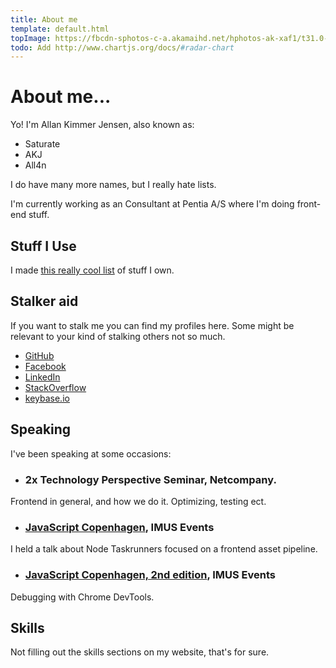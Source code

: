 ```yaml
---
title: About me
template: default.html
topImage: https://fbcdn-sphotos-c-a.akamaihd.net/hphotos-ak-xaf1/t31.0-8/1654905_694740623966543_3888718086569560381_o.jpg
todo: Add http://www.chartjs.org/docs/#radar-chart
---
```



# About me...

<p>Yo! I'm <span itemprop="name">Allan Kimmer Jensen</span>, also known as:</p>

<ul>
    <li itemprop="nickname">
        Saturate
    </li>
    <li itemprop="nickname">
        AKJ
    </li>
    <li itemprop="nickname">
        All4n
    </li>
</ul>

I do have many more names, but I really hate lists.

<p>I'm currently working as an <span itemprop="title">Consultant</span> at <span itemprop="affiliation">Pentia A/S</span> where I'm doing front-end stuff.</p>

## Stuff I Use
I made [this really cool list](/stuff-i-use) of stuff I own.

## Stalker aid
If you want to stalk me you can find my profiles here.
Some might be relevant to your kind of stalking others not so much.

- [GitHub](https://github.com/Saturate)
- [Facebook](https://www.facebook.com/allankimmerjensen)
- [LinkedIn](https://www.linkedin.com/in/allankimmerjensen)
- [StackOverflow](http://stackoverflow.com/users/171087/allan-kimmer-jensen)
- [keybase.io](https://keybase.io/akj)

## Speaking
I've been speaking at some occasions:

- ### 2x Technology Perspective Seminar, Netcompany.
Frontend in general, and how we do it. Optimizing, testing ect.

- ### [JavaScript Copenhagen](http://imus.dk/2014-09-23/free-javascript-event-in-copenhagen/), IMUS Events
I held a talk about Node Taskrunners focused on a frontend asset pipeline.

- ### [JavaScript Copenhagen, 2nd edition](http://imus.dk/2015-10-28/free-javascript-event-in-copenhagen-2nd-edition/), IMUS Events
Debugging with Chrome DevTools.


## Skills
Not filling out the skills sections on my website, that's for sure.
